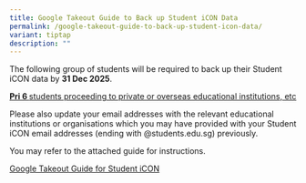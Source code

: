 ```yaml
---
title: Google Takeout Guide to Back up Student iCON Data
permalink: /google-takeout-guide-to-back-up-student-icon-data/
variant: tiptap
description: ""
---
```

<p>The following group of students will be required to back up their Student
iCON data by <strong>31 Dec 2025</strong>.</p>
<p><strong><u>Pri 6 </u></strong><u>students proceeding to private or overseas educational institutions, etc</u>
</p>
<p>Please also update your email addresses with the relevant educational
institutions or organisations which you may have provided with your Student
iCON email addresses (ending with @<a rel="noopener noreferrer nofollow" target="_blank">students.edu.sg</a>)
previously.</p>
<p>You may refer to the attached guide for instructions.</p>
<p><a href="/files/For_Graduating_Students__Google_Takeout_Guide_for_Student_iCON__2024_.pdf" rel="noopener nofollow" target="_blank">Google Takeout Guide for Student iCON</a>
</p>
<p></p>
<p>&nbsp;</p>